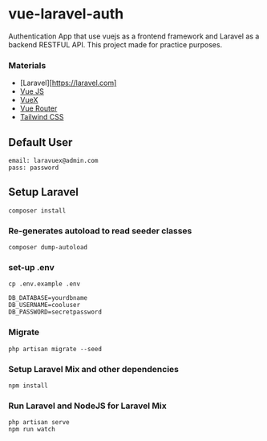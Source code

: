 # vue-laravel-auth
Authentication App that use vuejs as a frontend framework and Laravel as a backend RESTFUL API. This project made for practice purposes.

### Materials
* [Laravel][https://laravel.com]
* [Vue JS](https://vuejs.org/)
* [VueX](https://vuex.vuejs.org/)
* [Vue Router](https://router.vuejs.org/) 
* [Tailwind CSS](https://tailwindcss.com/)

## Default User
```
email: laravuex@admin.com
pass: password
```

## Setup Laravel
```
composer install
```

### Re-generates autoload to read seeder classes
```
composer dump-autoload
```

### set-up .env
```
cp .env.example .env
```

```
DB_DATABASE=yourdbname
DB_USERNAME=cooluser
DB_PASSWORD=secretpassword
```

### Migrate
```
php artisan migrate --seed
```

### Setup Laravel Mix and other dependencies
```
npm install
```

### Run Laravel and NodeJS for Laravel Mix
```
php artisan serve
npm run watch
```